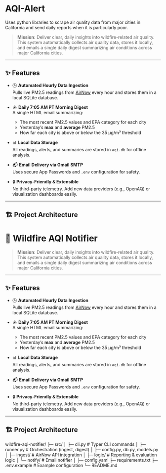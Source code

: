# AQI-Alert
Uses python libraries to scrape air quality data from major cities in California and send daily reports when it is particularly poor.

> **Mission:** Deliver clear, daily insights into wildfire-related air quality.  
> This system automatically collects air quality data, stores it locally, and emails a single daily digest summarizing air conditions across major California cities.

---

## ✨ Features

- 🕒 **Automated Hourly Data Ingestion**  
  Pulls live PM2.5 readings from [AirNow](https://www.airnow.gov/) every hour and stores them in a local SQLite database.

- ☀️ **Daily 7:05 AM PT Morning Digest**  
  A single HTML email summarizing:
  - The most recent PM2.5 values and EPA category for each city  
  - Yesterday’s **max** and **average** PM2.5  
  - How far each city is above or below the 35 µg/m³ threshold

- 📊 **Local Data Storage**  
  All readings, alerts, and summaries are stored in `aqi.db` for offline analysis.

- 📬 **Email Delivery via Gmail SMTP**  
  Uses secure App Passwords and `.env` configuration for safety.

- 🔒 **Privacy-Friendly & Extensible**  
  No third-party telemetry. Add new data providers (e.g., OpenAQ) or visualization dashboards easily.

---

## 🏗️ Project Architecture

# 🌲 Wildfire AQI Notifier

> **Mission:** Deliver clear, daily insights into wildfire-related air quality.  
> This system automatically collects air quality data, stores it locally, and emails a single daily digest summarizing air conditions across major California cities.

---

## ✨ Features

- 🕒 **Automated Hourly Data Ingestion**  
  Pulls live PM2.5 readings from [AirNow](https://www.airnow.gov/) every hour and stores them in a local SQLite database.

- ☀️ **Daily 7:05 AM PT Morning Digest**  
  A single HTML email summarizing:
  - The most recent PM2.5 values and EPA category for each city  
  - Yesterday’s **max** and **average** PM2.5  
  - How far each city is above or below the 35 µg/m³ threshold

- 📊 **Local Data Storage**  
  All readings, alerts, and summaries are stored in `aqi.db` for offline analysis.

- 📬 **Email Delivery via Gmail SMTP**  
  Uses secure App Passwords and `.env` configuration for safety.

- 🔒 **Privacy-Friendly & Extensible**  
  No third-party telemetry. Add new data providers (e.g., OpenAQ) or visualization dashboards easily.

---

## 🏗️ Project Architecture

wildfire-aqi-notifier/
├─ src/
│ ├─ cli.py # Typer CLI commands
│ ├─ runner.py # Orchestration (ingest, digest)
│ ├─ config.py, db.py, models.py
│ ├─ ingest/ # AirNow API integration
│ ├─ logic/ # Reporting & evaluation logic
│ └─ notify/ # Email notifier
│
├─ config.yaml
├─ requirements.txt
├─ .env.example # Example configuration
└─ README.md
